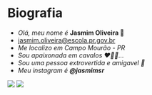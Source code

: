 # Biografia
- *Olá, meu nome é* **Jasmim Oliveira 🌺**
- jasmim.oliveira@escola.pr.gov.br
- *Me localizo em Campo Mourão - PR*
- *Sou apaixonada em cavalos ❤️‍🔥🐎...*
- *Sou uma pessoa extrovertida e amigavel 🤍*
- *Meu instagram é* ***@jasmimsr***

![](https://img.shields.io/badge/Scratch-4D97FF?style=for-the-badge&logo=Scratch&logoColor=white)
![](https://img.shields.io/badge/JavaScript-323330?style=for-the-badge&logo=javascript&logoColor=F7DF1E)
